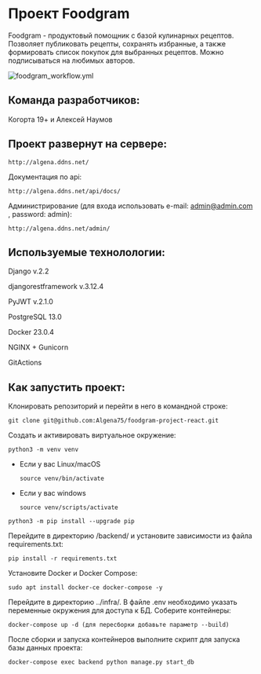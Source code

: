 # Проект Foodgram
Foodgram - продуктовый помощник с базой кулинарных рецептов. Позволяет публиковать рецепты, сохранять избранные, а также формировать список покупок для выбранных рецептов. Можно подписываться на любимых авторов.

![foodgram_workflow.yml](https://github.com/Algena75/foodgram-project-react/actions/workflows/foodgram_workflow.yml/badge.svg)

## Команда разработчиков:
Когорта 19+ и
Алексей Наумов

## Проект развернут на сервере:
```
http://algena.ddns.net/
```

Документация по api:

```
http://algena.ddns.net/api/docs/
```

Администрирование (для входа использовать e-mail: admin@admin.com , password: admin):

```
http://algena.ddns.net/admin/
```

## Используемые технолологии:

Django v.2.2

djangorestframework v.3.12.4

PyJWT v.2.1.0

PostgreSQL 13.0

Docker 23.0.4

NGINX + Gunicorn

GitActions

## Как запустить проект:

Клонировать репозиторий и перейти в него в командной строке:

```
git clone git@github.com:Algena75/foodgram-project-react.git
```

Cоздать и активировать виртуальное окружение:

```
python3 -m venv venv
```

* Если у вас Linux/macOS

    ```
    source venv/bin/activate
    ```

* Если у вас windows

    ```
    source venv/scripts/activate
    ```

```
python3 -m pip install --upgrade pip
```

Перейдите в директорию /backend/ и установите зависимости из файла requirements.txt:

```
pip install -r requirements.txt
```

Установите Docker и Docker Compose:

```
sudo apt install docker-ce docker-compose -y
```

Перейдите в директорию ../infra/. В файле .env необходимо указать переменные окружения для доступа к БД.
Соберите контейнеры:

```
docker-compose up -d (для пересборки добавьте параметр --build)
```

После сборки и запуска контейнеров выполните скрипт для запуска базы данных проекта:

```
docker-compose exec backend python manage.py start_db
```
